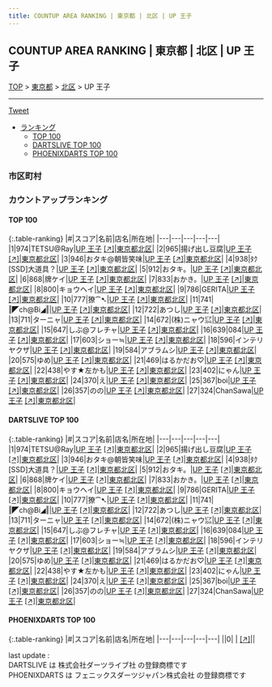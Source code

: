 ```yaml
---
title: COUNTUP AREA RANKING | 東京都 | 北区 | UP 王子
---
```

## COUNTUP AREA RANKING | 東京都 | 北区 | UP 王子

[TOP](/darts/rank/) > [東京都](/darts/rank/東京都/) > [北区](/darts/rank/東京都/北区/) > UP 王子

___

<a href="https://twitter.com/share?ref_src=twsrc%5Etfw" data-text="COUNTUP AREA RANKING | 東京都北区UP 王子" class="twitter-share-button" data-hashtags="DARTSLIVE,PHOENIXDARTS,darts,ダーツ" data-show-count="false">Tweet</a>

* [ランキング](#カウントアップランキング)
    * [TOP 100](#top-100)
    * [DARTSLIVE TOP 100](#dartslive-top-100)
    * [PHOENIXDARTS TOP 100](#phoenixdarts-top-100)

### 市区町村

<ul>

</ul>

### カウントアップランキング

#### TOP 100



{:.table-ranking}
|#|スコア|名前|店名|所在地|
|---|---|---|---|---|
|1|974|<span class="rank-name-dl">TETSU@Ray</span>|<a href="/darts/rank/shops/45430231db404562fec1ae84bb28bd87.html">UP 王子</a> <a href="https://search.dartslive.com/jp/shop/45430231db404562fec1ae84bb28bd87">[↗]</a>|<a href="/darts/rank/東京都/北区">東京都北区</a>|
|2|965|<span class="rank-name-dl">揚げ出し豆腐</span>|<a href="/darts/rank/shops/45430231db404562fec1ae84bb28bd87.html">UP 王子</a> <a href="https://search.dartslive.com/jp/shop/45430231db404562fec1ae84bb28bd87">[↗]</a>|<a href="/darts/rank/東京都/北区">東京都北区</a>|
|3|946|<span class="rank-name-dl">おタキ@朝皆笑味</span>|<a href="/darts/rank/shops/45430231db404562fec1ae84bb28bd87.html">UP 王子</a> <a href="https://search.dartslive.com/jp/shop/45430231db404562fec1ae84bb28bd87">[↗]</a>|<a href="/darts/rank/東京都/北区">東京都北区</a>|
|4|938|<span class="rank-name-dl">ﾀｸ[SSD]大道具？</span>|<a href="/darts/rank/shops/45430231db404562fec1ae84bb28bd87.html">UP 王子</a> <a href="https://search.dartslive.com/jp/shop/45430231db404562fec1ae84bb28bd87">[↗]</a>|<a href="/darts/rank/東京都/北区">東京都北区</a>|
|5|912|<span class="rank-name-dl">おタキ。</span>|<a href="/darts/rank/shops/45430231db404562fec1ae84bb28bd87.html">UP 王子</a> <a href="https://search.dartslive.com/jp/shop/45430231db404562fec1ae84bb28bd87">[↗]</a>|<a href="/darts/rank/東京都/北区">東京都北区</a>|
|6|868|<span class="rank-name-dl">牌ケイ</span>|<a href="/darts/rank/shops/45430231db404562fec1ae84bb28bd87.html">UP 王子</a> <a href="https://search.dartslive.com/jp/shop/45430231db404562fec1ae84bb28bd87">[↗]</a>|<a href="/darts/rank/東京都/北区">東京都北区</a>|
|7|833|<span class="rank-name-dl">おかき。</span>|<a href="/darts/rank/shops/45430231db404562fec1ae84bb28bd87.html">UP 王子</a> <a href="https://search.dartslive.com/jp/shop/45430231db404562fec1ae84bb28bd87">[↗]</a>|<a href="/darts/rank/東京都/北区">東京都北区</a>|
|8|800|<span class="rank-name-dl">キョウヘイ</span>|<a href="/darts/rank/shops/45430231db404562fec1ae84bb28bd87.html">UP 王子</a> <a href="https://search.dartslive.com/jp/shop/45430231db404562fec1ae84bb28bd87">[↗]</a>|<a href="/darts/rank/東京都/北区">東京都北区</a>|
|9|786|<span class="rank-name-dl">GERITA</span>|<a href="/darts/rank/shops/45430231db404562fec1ae84bb28bd87.html">UP 王子</a> <a href="https://search.dartslive.com/jp/shop/45430231db404562fec1ae84bb28bd87">[↗]</a>|<a href="/darts/rank/東京都/北区">東京都北区</a>|
|10|777|<span class="rank-name-dl">獠⁀➷</span>|<a href="/darts/rank/shops/45430231db404562fec1ae84bb28bd87.html">UP 王子</a> <a href="https://search.dartslive.com/jp/shop/45430231db404562fec1ae84bb28bd87">[↗]</a>|<a href="/darts/rank/東京都/北区">東京都北区</a>|
|11|741|<span class="rank-name-dl">‖◤ch@Bi◢‖</span>|<a href="/darts/rank/shops/45430231db404562fec1ae84bb28bd87.html">UP 王子</a> <a href="https://search.dartslive.com/jp/shop/45430231db404562fec1ae84bb28bd87">[↗]</a>|<a href="/darts/rank/東京都/北区">東京都北区</a>|
|12|722|<span class="rank-name-dl">あつし</span>|<a href="/darts/rank/shops/45430231db404562fec1ae84bb28bd87.html">UP 王子</a> <a href="https://search.dartslive.com/jp/shop/45430231db404562fec1ae84bb28bd87">[↗]</a>|<a href="/darts/rank/東京都/北区">東京都北区</a>|
|13|711|<span class="rank-name-dl">ターニャ</span>|<a href="/darts/rank/shops/45430231db404562fec1ae84bb28bd87.html">UP 王子</a> <a href="https://search.dartslive.com/jp/shop/45430231db404562fec1ae84bb28bd87">[↗]</a>|<a href="/darts/rank/東京都/北区">東京都北区</a>|
|14|672|<span class="rank-name-dl">(株)ニャウ㌮</span>|<a href="/darts/rank/shops/45430231db404562fec1ae84bb28bd87.html">UP 王子</a> <a href="https://search.dartslive.com/jp/shop/45430231db404562fec1ae84bb28bd87">[↗]</a>|<a href="/darts/rank/東京都/北区">東京都北区</a>|
|15|647|<span class="rank-name-dl">しぶ@フレチャ</span>|<a href="/darts/rank/shops/45430231db404562fec1ae84bb28bd87.html">UP 王子</a> <a href="https://search.dartslive.com/jp/shop/45430231db404562fec1ae84bb28bd87">[↗]</a>|<a href="/darts/rank/東京都/北区">東京都北区</a>|
|16|639|<span class="rank-name-dl">084</span>|<a href="/darts/rank/shops/45430231db404562fec1ae84bb28bd87.html">UP 王子</a> <a href="https://search.dartslive.com/jp/shop/45430231db404562fec1ae84bb28bd87">[↗]</a>|<a href="/darts/rank/東京都/北区">東京都北区</a>|
|17|603|<span class="rank-name-dl">ショー≒</span>|<a href="/darts/rank/shops/45430231db404562fec1ae84bb28bd87.html">UP 王子</a> <a href="https://search.dartslive.com/jp/shop/45430231db404562fec1ae84bb28bd87">[↗]</a>|<a href="/darts/rank/東京都/北区">東京都北区</a>|
|18|596|<span class="rank-name-dl">インテリヤクザ</span>|<a href="/darts/rank/shops/45430231db404562fec1ae84bb28bd87.html">UP 王子</a> <a href="https://search.dartslive.com/jp/shop/45430231db404562fec1ae84bb28bd87">[↗]</a>|<a href="/darts/rank/東京都/北区">東京都北区</a>|
|19|584|<span class="rank-name-dl">アブラムシ</span>|<a href="/darts/rank/shops/45430231db404562fec1ae84bb28bd87.html">UP 王子</a> <a href="https://search.dartslive.com/jp/shop/45430231db404562fec1ae84bb28bd87">[↗]</a>|<a href="/darts/rank/東京都/北区">東京都北区</a>|
|20|575|<span class="rank-name-dl">ゆめ</span>|<a href="/darts/rank/shops/45430231db404562fec1ae84bb28bd87.html">UP 王子</a> <a href="https://search.dartslive.com/jp/shop/45430231db404562fec1ae84bb28bd87">[↗]</a>|<a href="/darts/rank/東京都/北区">東京都北区</a>|
|21|469|<span class="rank-name-dl">はるかだお♡</span>|<a href="/darts/rank/shops/45430231db404562fec1ae84bb28bd87.html">UP 王子</a> <a href="https://search.dartslive.com/jp/shop/45430231db404562fec1ae84bb28bd87">[↗]</a>|<a href="/darts/rank/東京都/北区">東京都北区</a>|
|22|438|<span class="rank-name-dl">やす★左かも</span>|<a href="/darts/rank/shops/45430231db404562fec1ae84bb28bd87.html">UP 王子</a> <a href="https://search.dartslive.com/jp/shop/45430231db404562fec1ae84bb28bd87">[↗]</a>|<a href="/darts/rank/東京都/北区">東京都北区</a>|
|23|402|<span class="rank-name-dl">にゃん</span>|<a href="/darts/rank/shops/45430231db404562fec1ae84bb28bd87.html">UP 王子</a> <a href="https://search.dartslive.com/jp/shop/45430231db404562fec1ae84bb28bd87">[↗]</a>|<a href="/darts/rank/東京都/北区">東京都北区</a>|
|24|370|<span class="rank-name-dl">え</span>|<a href="/darts/rank/shops/45430231db404562fec1ae84bb28bd87.html">UP 王子</a> <a href="https://search.dartslive.com/jp/shop/45430231db404562fec1ae84bb28bd87">[↗]</a>|<a href="/darts/rank/東京都/北区">東京都北区</a>|
|25|367|<span class="rank-name-dl">boi</span>|<a href="/darts/rank/shops/45430231db404562fec1ae84bb28bd87.html">UP 王子</a> <a href="https://search.dartslive.com/jp/shop/45430231db404562fec1ae84bb28bd87">[↗]</a>|<a href="/darts/rank/東京都/北区">東京都北区</a>|
|26|357|<span class="rank-name-dl">のの</span>|<a href="/darts/rank/shops/45430231db404562fec1ae84bb28bd87.html">UP 王子</a> <a href="https://search.dartslive.com/jp/shop/45430231db404562fec1ae84bb28bd87">[↗]</a>|<a href="/darts/rank/東京都/北区">東京都北区</a>|
|27|324|<span class="rank-name-dl">ChanSawa</span>|<a href="/darts/rank/shops/45430231db404562fec1ae84bb28bd87.html">UP 王子</a> <a href="https://search.dartslive.com/jp/shop/45430231db404562fec1ae84bb28bd87">[↗]</a>|<a href="/darts/rank/東京都/北区">東京都北区</a>|


#### DARTSLIVE TOP 100



{:.table-ranking}
|#|スコア|名前|店名|所在地|
|---|---|---|---|---|
|1|974|<span class="rank-name-dl">TETSU@Ray</span>|<a href="/darts/rank/shops/45430231db404562fec1ae84bb28bd87.html">UP 王子</a> <a href="https://search.dartslive.com/jp/shop/45430231db404562fec1ae84bb28bd87">[↗]</a>|<a href="/darts/rank/東京都/北区">東京都北区</a>|
|2|965|<span class="rank-name-dl">揚げ出し豆腐</span>|<a href="/darts/rank/shops/45430231db404562fec1ae84bb28bd87.html">UP 王子</a> <a href="https://search.dartslive.com/jp/shop/45430231db404562fec1ae84bb28bd87">[↗]</a>|<a href="/darts/rank/東京都/北区">東京都北区</a>|
|3|946|<span class="rank-name-dl">おタキ@朝皆笑味</span>|<a href="/darts/rank/shops/45430231db404562fec1ae84bb28bd87.html">UP 王子</a> <a href="https://search.dartslive.com/jp/shop/45430231db404562fec1ae84bb28bd87">[↗]</a>|<a href="/darts/rank/東京都/北区">東京都北区</a>|
|4|938|<span class="rank-name-dl">ﾀｸ[SSD]大道具？</span>|<a href="/darts/rank/shops/45430231db404562fec1ae84bb28bd87.html">UP 王子</a> <a href="https://search.dartslive.com/jp/shop/45430231db404562fec1ae84bb28bd87">[↗]</a>|<a href="/darts/rank/東京都/北区">東京都北区</a>|
|5|912|<span class="rank-name-dl">おタキ。</span>|<a href="/darts/rank/shops/45430231db404562fec1ae84bb28bd87.html">UP 王子</a> <a href="https://search.dartslive.com/jp/shop/45430231db404562fec1ae84bb28bd87">[↗]</a>|<a href="/darts/rank/東京都/北区">東京都北区</a>|
|6|868|<span class="rank-name-dl">牌ケイ</span>|<a href="/darts/rank/shops/45430231db404562fec1ae84bb28bd87.html">UP 王子</a> <a href="https://search.dartslive.com/jp/shop/45430231db404562fec1ae84bb28bd87">[↗]</a>|<a href="/darts/rank/東京都/北区">東京都北区</a>|
|7|833|<span class="rank-name-dl">おかき。</span>|<a href="/darts/rank/shops/45430231db404562fec1ae84bb28bd87.html">UP 王子</a> <a href="https://search.dartslive.com/jp/shop/45430231db404562fec1ae84bb28bd87">[↗]</a>|<a href="/darts/rank/東京都/北区">東京都北区</a>|
|8|800|<span class="rank-name-dl">キョウヘイ</span>|<a href="/darts/rank/shops/45430231db404562fec1ae84bb28bd87.html">UP 王子</a> <a href="https://search.dartslive.com/jp/shop/45430231db404562fec1ae84bb28bd87">[↗]</a>|<a href="/darts/rank/東京都/北区">東京都北区</a>|
|9|786|<span class="rank-name-dl">GERITA</span>|<a href="/darts/rank/shops/45430231db404562fec1ae84bb28bd87.html">UP 王子</a> <a href="https://search.dartslive.com/jp/shop/45430231db404562fec1ae84bb28bd87">[↗]</a>|<a href="/darts/rank/東京都/北区">東京都北区</a>|
|10|777|<span class="rank-name-dl">獠⁀➷</span>|<a href="/darts/rank/shops/45430231db404562fec1ae84bb28bd87.html">UP 王子</a> <a href="https://search.dartslive.com/jp/shop/45430231db404562fec1ae84bb28bd87">[↗]</a>|<a href="/darts/rank/東京都/北区">東京都北区</a>|
|11|741|<span class="rank-name-dl">‖◤ch@Bi◢‖</span>|<a href="/darts/rank/shops/45430231db404562fec1ae84bb28bd87.html">UP 王子</a> <a href="https://search.dartslive.com/jp/shop/45430231db404562fec1ae84bb28bd87">[↗]</a>|<a href="/darts/rank/東京都/北区">東京都北区</a>|
|12|722|<span class="rank-name-dl">あつし</span>|<a href="/darts/rank/shops/45430231db404562fec1ae84bb28bd87.html">UP 王子</a> <a href="https://search.dartslive.com/jp/shop/45430231db404562fec1ae84bb28bd87">[↗]</a>|<a href="/darts/rank/東京都/北区">東京都北区</a>|
|13|711|<span class="rank-name-dl">ターニャ</span>|<a href="/darts/rank/shops/45430231db404562fec1ae84bb28bd87.html">UP 王子</a> <a href="https://search.dartslive.com/jp/shop/45430231db404562fec1ae84bb28bd87">[↗]</a>|<a href="/darts/rank/東京都/北区">東京都北区</a>|
|14|672|<span class="rank-name-dl">(株)ニャウ㌮</span>|<a href="/darts/rank/shops/45430231db404562fec1ae84bb28bd87.html">UP 王子</a> <a href="https://search.dartslive.com/jp/shop/45430231db404562fec1ae84bb28bd87">[↗]</a>|<a href="/darts/rank/東京都/北区">東京都北区</a>|
|15|647|<span class="rank-name-dl">しぶ@フレチャ</span>|<a href="/darts/rank/shops/45430231db404562fec1ae84bb28bd87.html">UP 王子</a> <a href="https://search.dartslive.com/jp/shop/45430231db404562fec1ae84bb28bd87">[↗]</a>|<a href="/darts/rank/東京都/北区">東京都北区</a>|
|16|639|<span class="rank-name-dl">084</span>|<a href="/darts/rank/shops/45430231db404562fec1ae84bb28bd87.html">UP 王子</a> <a href="https://search.dartslive.com/jp/shop/45430231db404562fec1ae84bb28bd87">[↗]</a>|<a href="/darts/rank/東京都/北区">東京都北区</a>|
|17|603|<span class="rank-name-dl">ショー≒</span>|<a href="/darts/rank/shops/45430231db404562fec1ae84bb28bd87.html">UP 王子</a> <a href="https://search.dartslive.com/jp/shop/45430231db404562fec1ae84bb28bd87">[↗]</a>|<a href="/darts/rank/東京都/北区">東京都北区</a>|
|18|596|<span class="rank-name-dl">インテリヤクザ</span>|<a href="/darts/rank/shops/45430231db404562fec1ae84bb28bd87.html">UP 王子</a> <a href="https://search.dartslive.com/jp/shop/45430231db404562fec1ae84bb28bd87">[↗]</a>|<a href="/darts/rank/東京都/北区">東京都北区</a>|
|19|584|<span class="rank-name-dl">アブラムシ</span>|<a href="/darts/rank/shops/45430231db404562fec1ae84bb28bd87.html">UP 王子</a> <a href="https://search.dartslive.com/jp/shop/45430231db404562fec1ae84bb28bd87">[↗]</a>|<a href="/darts/rank/東京都/北区">東京都北区</a>|
|20|575|<span class="rank-name-dl">ゆめ</span>|<a href="/darts/rank/shops/45430231db404562fec1ae84bb28bd87.html">UP 王子</a> <a href="https://search.dartslive.com/jp/shop/45430231db404562fec1ae84bb28bd87">[↗]</a>|<a href="/darts/rank/東京都/北区">東京都北区</a>|
|21|469|<span class="rank-name-dl">はるかだお♡</span>|<a href="/darts/rank/shops/45430231db404562fec1ae84bb28bd87.html">UP 王子</a> <a href="https://search.dartslive.com/jp/shop/45430231db404562fec1ae84bb28bd87">[↗]</a>|<a href="/darts/rank/東京都/北区">東京都北区</a>|
|22|438|<span class="rank-name-dl">やす★左かも</span>|<a href="/darts/rank/shops/45430231db404562fec1ae84bb28bd87.html">UP 王子</a> <a href="https://search.dartslive.com/jp/shop/45430231db404562fec1ae84bb28bd87">[↗]</a>|<a href="/darts/rank/東京都/北区">東京都北区</a>|
|23|402|<span class="rank-name-dl">にゃん</span>|<a href="/darts/rank/shops/45430231db404562fec1ae84bb28bd87.html">UP 王子</a> <a href="https://search.dartslive.com/jp/shop/45430231db404562fec1ae84bb28bd87">[↗]</a>|<a href="/darts/rank/東京都/北区">東京都北区</a>|
|24|370|<span class="rank-name-dl">え</span>|<a href="/darts/rank/shops/45430231db404562fec1ae84bb28bd87.html">UP 王子</a> <a href="https://search.dartslive.com/jp/shop/45430231db404562fec1ae84bb28bd87">[↗]</a>|<a href="/darts/rank/東京都/北区">東京都北区</a>|
|25|367|<span class="rank-name-dl">boi</span>|<a href="/darts/rank/shops/45430231db404562fec1ae84bb28bd87.html">UP 王子</a> <a href="https://search.dartslive.com/jp/shop/45430231db404562fec1ae84bb28bd87">[↗]</a>|<a href="/darts/rank/東京都/北区">東京都北区</a>|
|26|357|<span class="rank-name-dl">のの</span>|<a href="/darts/rank/shops/45430231db404562fec1ae84bb28bd87.html">UP 王子</a> <a href="https://search.dartslive.com/jp/shop/45430231db404562fec1ae84bb28bd87">[↗]</a>|<a href="/darts/rank/東京都/北区">東京都北区</a>|
|27|324|<span class="rank-name-dl">ChanSawa</span>|<a href="/darts/rank/shops/45430231db404562fec1ae84bb28bd87.html">UP 王子</a> <a href="https://search.dartslive.com/jp/shop/45430231db404562fec1ae84bb28bd87">[↗]</a>|<a href="/darts/rank/東京都/北区">東京都北区</a>|


#### PHOENIXDARTS TOP 100



{:.table-ranking}
|#|スコア|名前|店名|所在地|
|---|---|---|---|---|
||0|<span class="rank-name-dl"> </span>|<a href="/darts/rank/shops/.html"></a> <a href="">[↗]</a>|<a href="/darts/rank//"></a>|


<div class="footer border-top border-gray-light mt-5 pt-3 text-right text-gray">
    last update : <span style="font-weight: italic" id="foot_last_modified"></span><br />
    DARTSLIVE は 株式会社ダーツライブ社 の登録商標です<br />
    PHOENIXDARTS は フェニックスダーツジャパン株式会社 の登録商標です<br />
</div>

<script src="https://cdnjs.cloudflare.com/ajax/libs/jquery.tablesorter/2.31.3/js/jquery.tablesorter.min.js" integrity="sha512-qzgd5cYSZcosqpzpn7zF2ZId8f/8CHmFKZ8j7mU4OUXTNRd5g+ZHBPsgKEwoqxCtdQvExE5LprwwPAgoicguNg==" crossorigin="anonymous" referrerpolicy="no-referrer"></script>
<link rel="stylesheet" href="https://cdnjs.cloudflare.com/ajax/libs/jquery.tablesorter/2.31.3/css/theme.default.min.css" integrity="sha512-wghhOJkjQX0Lh3NSWvNKeZ0ZpNn+SPVXX1Qyc9OCaogADktxrBiBdKGDoqVUOyhStvMBmJQ8ZdMHiR3wuEq8+w==" crossorigin="anonymous" referrerpolicy="no-referrer" />
<script>
$(function() {
    $(".table-ranking").tablesorter({sortList:[[0, 0]]});
    $("#foot_last_modified").text(formatDate(new Date(document.lastModified), 'yyyy-MM-dd HH:mm:ss'));
});
</script>

<script async src="https://platform.twitter.com/widgets.js" charset="utf-8"></script>